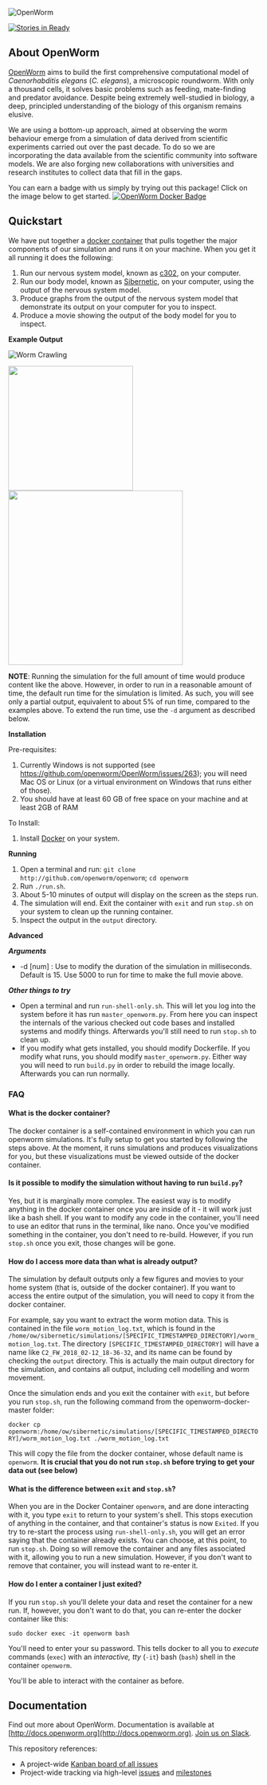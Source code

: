 ![OpenWorm](http://www.openworm.org/img/OpenWormLogo.png)

[![Stories in Ready](https://badge.waffle.io/openworm/openworm.png?label=ready&title=Ready)](https://waffle.io/openworm/openworm)

About **OpenWorm**
------------------

[OpenWorm](http://openworm.org) aims to build the first comprehensive computational model of *Caenorhabditis elegans* (*C. elegans*), a microscopic roundworm. With only a thousand cells, it solves basic problems such as feeding, mate-finding and predator avoidance. Despite being extremely well-studied in biology, a deep, principled understanding of the biology of this organism remains elusive.

We are using a bottom-up approach, aimed at observing the worm behaviour emerge from a simulation of data derived from scientific experiments carried out over the past decade. To do so we are incorporating the data available from the scientific community into software models. We are also forging new collaborations with universities and research institutes to collect data that fill in the gaps.

You can earn a badge with us simply by trying out this package! Click on the image below to get started.
[![OpenWorm Docker Badge](img/ow-docker-badge.png)](https://www.badgelist.com/OpenWorm/OpenWorm-Docker-Apprentice)

Quickstart
----------
We have put together a [docker container](http://docker.com) that pulls together the major components of our simulation and runs it on your machine.  When you get it all running it does the following:

1. Run our nervous system model, known as [c302](https://github.com/openworm/CElegansNeuroML/tree/master/CElegans/pythonScripts/c302), on your computer.  
2. Run our body model, known as [Sibernetic](https://github.com/openworm/sibernetic), on your computer, using the output of the nervous system model.
3. Produce graphs from the output of the nervous system model that demonstrate its output on your computer for you to inspect.
4. Produce a movie showing the output of the body model for you to inspect.

**Example Output**

![Worm Crawling](img/worm-crawling.gif)

<img src="img/muscle-activity.png" width="250"><img src="img/neuron-activity.png" width="350">

**NOTE**: Running the simulation for the full amount of time would produce content like the above.  However, in order to run in a reasonable amount of time, the default run time for the simulation is limited.  As such, you will see only a partial output, equivalent to about 5% of run time, compared to the examples above.  To extend the run time, use the `-d` argument as described below.

**Installation**

Pre-requisites:

1. Currently Windows is not supported (see https://github.com/openworm/OpenWorm/issues/263); you will need Mac OS or Linux (or a virtual environment on Windows that runs either of those).
2. You should have at least 60 GB of free space on your machine and at least 2GB of RAM

To Install:

1. Install [Docker](http://docker.com) on your system.  

**Running**

1. Open a terminal and run: `git clone http://github.com/openworm/openworm`; `cd openworm`
1. Run `./run.sh`.
2. About 5-10 minutes of output will display on the screen as the steps run.
3. The simulation will end.  Exit the container with `exit` and run `stop.sh` on your system to clean up the running container.
4. Inspect the output in the `output` directory.

**Advanced**

***Arguments***

* -d [num] : Use to modify the duration of the simulation in milliseconds.  Default is 15.  Use 5000 to run for time to make the full movie above.

***Other things to try***

* Open a terminal and run `run-shell-only.sh`.  This will let you log into the system before it has run `master_openworm.py`.  From here you can inspect the internals of the various checked out code bases and installed systems and modify things. Afterwards you'll still need to run `stop.sh` to clean up.
* If you modify what gets installed, you should modify Dockerfile.  If you modify what runs, you should modify `master_openworm.py`.  Either way you will need to run `build.py` in order to rebuild the image locally.  Afterwards you can run normally.

### FAQ

#### **What is the docker container?**

The docker container is a self-contained environment in which you can run openworm simulations.  It's fully setup to get you started by following the steps above.  At the moment, it runs simulations and produces visualizations for you, but these visualizations must be viewed outside of the docker container.  

#### **Is it possible to modify the simulation without having to run `build.py`?**

Yes, but it is marginally more complex.  The easiest way is to modify anything in the docker container once you are inside of it - it will work just like a bash shell.  If you want to modify any code in the container, you'll need to use an editor that runs in the terminal, like nano.  Once you've modified something in the container, you don't need to re-build.  However, if you run `stop.sh` once you exit, those changes will be gone.

#### **How do I access more data than what is already output?**

The simulation by default outputs only a few figures and movies to your home system (that is, outside of the docker container).  If you want to access the entire output of the simulation, you will need to copy it from the docker container.  

For example, say you want to extract the worm motion data.  This is contained in the file `worm_motion_log.txt`, which is found in the `/home/ow/sibernetic/simulations/[SPECIFIC_TIMESTAMPED_DIRECTORY]/worm_motion_log.txt`.  The directory `[SPECIFIC_TIMESTAMPED_DIRECTORY]` will have a name like `C2_FW_2018_02-12_18-36-32`, and its name can be found by checking the `output` directory.  This is actually the main output directory for the simulation, and contains all output, including cell modelling and worm movement.  

Once the simulation ends and you exit the container with `exit`, but before you run `stop.sh`, run the following command from the openworm-docker-master folder:

`docker cp openworm:/home/ow/sibernetic/simulations/[SPECIFIC_TIMESTAMPED_DIRECTORY]/worm_motion_log.txt ./worm_motion_log.txt`

This will copy the file from the docker container, whose default name is `openworm`.  **It is crucial that you do not run `stop.sh` before trying to get your data out (see below)**

#### **What is the difference between `exit` and `stop.sh`?**

When you are in the Docker Container `openworm`, and are done interacting with it, you type `exit` to return to your system's shell.  This stops execution of anything in the container, and that container's status is now `Exited`.  If you try to re-start the process using `run-shell-only.sh`, you will get an error saying that the container already exists.  You can choose, at this point, to run `stop.sh`.  Doing so will remove the container and any files associated with it, allowing you to run a new simulation.  However, if you don't want to remove that container, you will instead want to re-enter it.

#### **How do I enter a container I just exited?**

If you run `stop.sh` you'll delete your data and reset the container for a new run.  If, however, you don't want to do that, you can re-enter the docker container like this:

    sudo docker exec -it openworm bash
   
You'll need to enter your su password.  This tells docker to all you to *execute* commands (`exec`) with an *interactive, tty* (`-it`)  bash (`bash`) shell in the container `openworm`. 

You'll be able to interact with the container as before.

Documentation
-------------
Find out more about OpenWorm.  Documentation is available at [http://docs.openworm.org](http://docs.openworm.org).  [Join us on Slack](http://bit.ly/OpenWormVolunteer).

This repository references:
* A project-wide [Kanban board of all issues](https://waffle.io/openworm/openworm)
* Project-wide tracking via high-level [issues](https://github.com/openworm/OpenWorm/issues?labels=&milestone=&page=1&state=open) and [milestones](https://github.com/openworm/OpenWorm/milestones)
